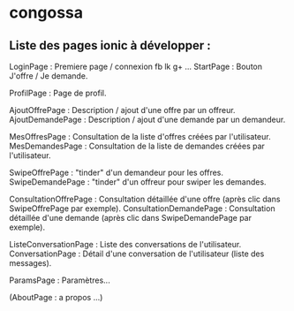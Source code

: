 # congossa

Liste des pages ionic à développer :
-------------------------------------

LoginPage : Premiere page / connexion fb lk g+ ...
StartPage : Bouton J'offre / Je demande.

ProfilPage : Page de profil.

AjoutOffrePage : Description / ajout d'une offre par un offreur.
AjoutDemandePage : Description / ajout d'une demande par un demandeur.

MesOffresPage : Consultation de la liste d'offres créées par l'utilisateur.
MesDemandesPage : Consultation de la liste de demandes créées par l'utilisateur.

SwipeOffrePage : "tinder" d'un demandeur pour les offres.
SwipeDemandePage : "tinder" d'un offreur pour swiper les demandes.

ConsultationOffrePage : Consultation détaillée d'une offre (après clic dans SwipeOffrePage par exemple).
ConsultationDemandePage : Consultation détaillée d'une demande (après clic dans SwipeDemandePage par exemple).

ListeConversationPage : Liste des conversations de l'utilisateur.
ConversationPage : Détail d'une conversation de l'utilisateur (liste des messages).

ParamsPage : Paramètres...

(AboutPage : a propos ...)
